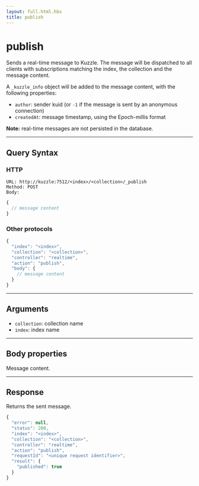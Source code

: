 ```yaml
---
layout: full.html.hbs
title: publish
---
```


# publish

Sends a real-time message to Kuzzle. The message will be dispatched to all clients with subscriptions matching the index, the collection and the message content.

A `_kuzzle_info` object will be added to the message content, with the following properties:

* `author`: sender kuid (or `-1` if the message is sent by an anonymous connection)
* `createdAt`: message timestamp, using the Epoch-millis format

**Note:** real-time messages are not persisted in the database.

---

## Query Syntax

### HTTP

```http
URL: http://kuzzle:7512/<index>/<collection>/_publish
Method: POST  
Body:
```

```js
{
  // message content
}
```

### Other protocols

```js
{
  "index": "<index>",
  "collection": "<collection>",
  "controller": "realtime",
  "action": "publish",
  "body": {
    // message content
  }
}
```

---

## Arguments

* `collection`: collection name
* `index`: index name

---

## Body properties

Message content.

---

## Response

Returns the sent message.

```javascript
{
  "error": null,
  "status": 200,
  "index": "<index>",
  "collection": "<collection>",
  "controller": "realtime",
  "action": "publish",
  "requestId": "<unique request identifier>",
  "result": {
    "published": true
  }
}
```
